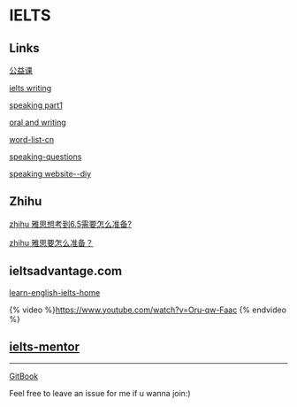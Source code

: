 # IELTS

## Links

[公益课](https://github.com/lulu920819/IELTS_SYN)

[ielts writing](https://github.com/DimaSalakhov/ielts)

[speaking part1](https://github.com/liuxd/IELTSKiller/tree/master/Speaking/Part1)

[oral and writing](https://github.com/tq0fqeu/ielts)

[word-list-cn](https://github.com/fanhongtao/IELTS/blob/master/IELTS%20Word%20List.txt)

[speaking-questions](https://github.com/Vsfmqueen/ielts)

[speaking website--diy](https://github.com/Soirana/audio-recording)

## Zhihu

[zhihu 雅思想考到6.5需要怎么准备?](http://www.zhihu.com/question/30531622)

[zhihu 雅思要怎么准备？](http://www.zhihu.com/question/19709258)

## ieltsadvantage.com

[learn-english-ielts-home](http://ieltsadvantage.com/2015/03/03/learn-english-ielts-home-free/)

{% video %}https://www.youtube.com/watch?v=Oru-qw-Faac {% endvideo %} 


## [ielts-mentor](http://www.ielts-mentor.com/)

---

[GitBook](https://www.gitbook.com/book/minoriwww/ielts/details)

Feel free to leave an issue for me if u wanna join:\)

